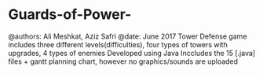 # Guards-of-Power-
@authors: Ali Meshkat, Aziz Safri
@date: June 2017
Tower Defense game includes three different levels(difficulties), four types of towers with upgrades, 4 types of enemies 
Developed using Java
Inccludes the 15 [.java] files + gantt planning chart, however no graphics/sounds are uploaded
